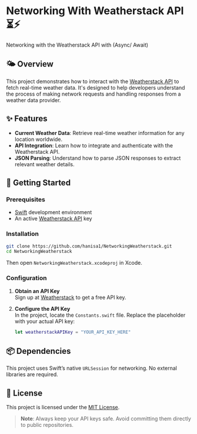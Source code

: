 # Networking With Weatherstack API ⏳⚡️
Networking with the Weatherstack API with (Async/ Await)

## 🌤 Overview

This project demonstrates how to interact with the [Weatherstack API](https://weatherstack.com/) to fetch real-time weather data. It's designed to help developers understand the process of making network requests and handling responses from a weather data provider.

## ✨ Features

- **Current Weather Data**: Retrieve real-time weather information for any location worldwide.  
- **API Integration**: Learn how to integrate and authenticate with the Weatherstack API.  
- **JSON Parsing**: Understand how to parse JSON responses to extract relevant weather details.

## 🚀 Getting Started

### Prerequisites

- [Swift](https://swift.org/) development environment  
- An active [Weatherstack API](https://weatherstack.com/) key

### Installation

```bash
git clone https://github.com/hanisa1/NetworkingWeatherstack.git
cd NetworkingWeatherstack
```

Then open `NetworkingWeatherstack.xcodeproj` in Xcode.

### Configuration

1. **Obtain an API Key**  
   Sign up at [Weatherstack](https://weatherstack.com/) to get a free API key.

2. **Configure the API Key**  
   In the project, locate the `Constants.swift` file. Replace the placeholder with your actual API key:

   ```swift
   let weatherstackAPIKey = "YOUR_API_KEY_HERE"
   ```


## 📦 Dependencies

This project uses Swift’s native `URLSession` for networking. No external libraries are required.


## 📄 License

This project is licensed under the [MIT License](https://github.com/hanisa1/NetworkingWeatherstack/blob/main/LICENSE).


> **Note**: Always keep your API keys safe. Avoid committing them directly to public repositories.

